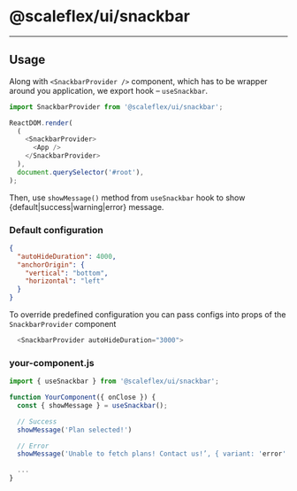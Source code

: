 # @scaleflex/ui/snackbar

---

## Usage

Along with `<SnackbarProvider />` component, which has to be wrapper around you application, we export hook – `useSnackbar`.

```typescript jsx
import SnackbarProvider from '@scaleflex/ui/snackbar';

ReactDOM.render(
  (
    <SnackbarProvider>
      <App />
    </SnackbarProvider>
  ),
  document.querySelector('#root'),
);
```

Then, use `showMessage()` method from `useSnackbar` hook to show {default|success|warning|error} message.

### Default configuration
```json
{
  "autoHideDuration": 4000,
  "anchorOrigin": {
    "vertical": "bottom",
    "horizontal": "left"
  }
}
```

To override predefined configuration you can pass configs into props of the `SnackbarProvider` component

```typescript jsx
  <SnackbarProvider autoHideDuration="3000">
```

### your-component.js

```typescript
import { useSnackbar } from '@scaleflex/ui/snackbar';

function YourComponent({ onClose }) {
  const { showMessage } = useSnackbar();

  // Success
  showMessage('Plan selected!')

  // Error
  showMessage('Unable to fetch plans! Contact us!’, { variant: 'error' });

  ...
}
```
